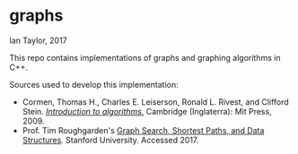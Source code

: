 # graphs
Ian Taylor, 2017

This repo contains implementations of graphs and graphing algorithms in C++.

Sources used to develop this implementation:
- Cormen, Thomas H., Charles E. Leiserson, Ronald L. Rivest, and Clifford Stein. [*Introduction to algorithms.*](https://mitpress.mit.edu/books/introduction-algorithms) Cambridge (Inglaterra): Mit Press, 2009.
- Prof. Tim Roughgarden's [Graph Search, Shortest Paths, and Data Structures](https://www.coursera.org/learn/algorithms-graphs-data-structures). Stanford University. Accessed 2017. 
